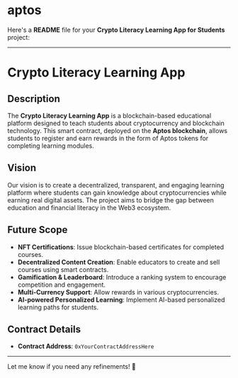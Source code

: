 # aptos
Here's a **README** file for your **Crypto Literacy Learning App for Students** project:  

---

# Crypto Literacy Learning App  

## Description  
The **Crypto Literacy Learning App** is a blockchain-based educational platform designed to teach students about cryptocurrency and blockchain technology. This smart contract, deployed on the **Aptos blockchain**, allows students to register and earn rewards in the form of Aptos tokens for completing learning modules.  

## Vision  
Our vision is to create a decentralized, transparent, and engaging learning platform where students can gain knowledge about cryptocurrencies while earning real digital assets. The project aims to bridge the gap between education and financial literacy in the Web3 ecosystem.  

## Future Scope  
- **NFT Certifications**: Issue blockchain-based certificates for completed courses.  
- **Decentralized Content Creation**: Enable educators to create and sell courses using smart contracts.  
- **Gamification & Leaderboard**: Introduce a ranking system to encourage competition and engagement.  
- **Multi-Currency Support**: Allow rewards in various cryptocurrencies.  
- **AI-powered Personalized Learning**: Implement AI-based personalized learning paths for students.  

## Contract Details  
- **Contract Address**: `0xYourContractAddressHere`  

---

Let me know if you need any refinements! 🚀
